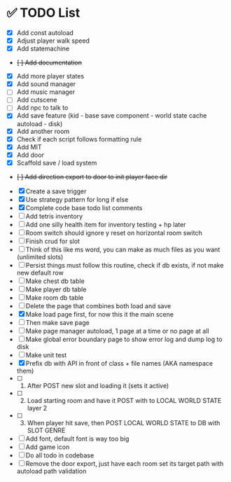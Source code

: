 # ✅ TODO List

- [x] Add const autoload
- [x] Adjust player walk speed
- [x] Add statemachine
- ~~[ ] Add documentation~~
- [x] Add more player states
- [x] Add sound manager
- [ ] Add music manager
- [ ] Add cutscene
- [ ] Add npc to talk to
- [x] Add save feature (kid - base save component - world state cache autoload - disk)
- [x] Add another room
- [x] Check if each script follows formatting rule
- [x] Add MIT
- [x] Add door
- [x] Scaffold save / load system
- ~~[ ] Add direction export to door to init player face dir~~
- [x] Create a save trigger
- [x] Use strategy pattern for long if else
- [x] Complete code base todo list comments
- [ ] Add tetris inventory
- [ ] Add one silly health item for inventory testing + hp later
- [ ] Room switch should ignore y reset on horizontal room switch
- [ ] Finish crud for slot
- [ ] Think of this like ms word, you can make as much files as you want (unlimited slots)
- [ ] Persist things must follow this routine, check if db exists, if not make new default row
- [ ] Make chest db table
- [ ] Make player db table
- [ ] Make room db table
- [ ] Delete the page that combines both load and save
- [x] Make load page first, for now this it the main scene
- [ ] Then make save page
- [ ] Make page manager autoload, 1 page at a time or no page at all
- [ ] Make global error boundary page to show error log and dump log to disk
- [ ] Make unit test
- [x] Prefix db with API in front of class + file names (AKA namespace them)
- [ ] 1. After POST new slot and loading it (sets it active)
- [ ] 2. Load starting room and have it POST with to LOCAL WORLD STATE layer 2
- [ ] 3. When player hit save, then POST LOCAL WORLD STATE to DB with SLOT GENRE
- [ ] Add font, default font is way too big
- [ ] Add game icon
- [ ] Do all todo in codebase
- [ ] Remove the door export, just have each room set its target path with autoload path validation
